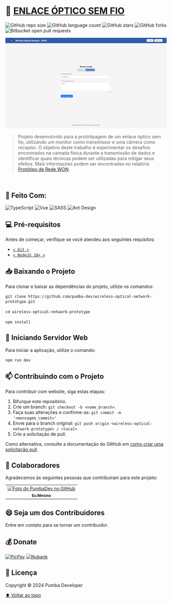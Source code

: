 # 🚀 [ENLACE ÓPTICO SEM FIO](wireless-optical-network-prototype.vercel.app)

![GitHub repo size](https://img.shields.io/github/repo-size/pumba-dev/wireless-optical-network-prototype?style=for-the-badge)
![GitHub language count](https://img.shields.io/github/languages/count/pumba-dev/wireless-optical-network-prototype?style=for-the-badge)
![GitHub stars](https://img.shields.io/github/stars/pumba-dev/wireless-optical-network-prototype?style=for-the-badge)
![GitHub forks](https://img.shields.io/github/forks/pumba-dev/wireless-optical-network-prototype?style=for-the-badge)
![Bitbucket open pull requests](https://img.shields.io/github/issues-pr/pumba-dev/wireless-optical-network-prototype?style=for-the-badge)

<img src="./src/assets/homepage.png" alt="Página Inicial da Aplicação Web" />

> Projeto desenvolvido para a prototipagem de um enlace óptico sem fio, utilizando um monitor como transmissor e uma câmera como receptor. O objetivo deste trabalho é experimentar os desafios encontrados na camada física durante a transmissão de dados e identificar quais técnicas podem ser utilizadas para mitigar seus efeitos. Mais informações podem ser encontradas no relatório [Protótipo de Rede WON](./src/assets/Protótipo%20de%20Rede%20WON.pdf).

<br />

## 📖 Feito Com:

![TypeScript](https://img.shields.io/badge/TypeScript-007ACC?style=for-the-badge&logo=typescript&logoColor=white)
![Vue](https://img.shields.io/badge/Vue.js-35495E?style=for-the-badge&logo=vue.js&logoColor=4FC08D)
![SASS](https://img.shields.io/badge/Sass-CC6699?style=for-the-badge&logo=sass&logoColor=white)
![Ant Design](https://img.shields.io/badge/Ant%20Design-1890FF?style=for-the-badge&logo=antdesign&logoColor=white)

## 💻 Pré-requisitos

Antes de começar, verifique se você atendeu aos seguintes requisitos:

- [`< Git >`](https://git-scm.com/)
- [`< NodeJS 18+ >`](https://nodejs.org/)

## 📥 Baixando o Projeto

Para clonar e baixar as dependências do projeto, utilize os comandos:

```
git clone https://github.com/pumba-dev/wireless-optical-network-prototype.git

cd wireless-optical-network-prototype

npm install
```

## 🚀 Iniciando Servidor Web

Para iniciar a aplicação, utilize o comando:

```
npm run dev
```

## 📫 Contribuindo com o Projeto

Para contribuir com website, siga estas etapas:

1. Bifurque este repositório.
2. Crie um branch: `git checkout -b <nome_branch>`.
3. Faça suas alterações e confirme-as: `git commit -m '<mensagem_commit>'`
4. Envie para o branch original: `git push origin <wireless-optical-network-prototype> / <local>`
5. Crie a solicitação de pull.

Como alternativa, consulte a documentação do GitHub em [como criar uma solicitação pull](https://help.github.com/en/github/collaborating-with-issues-and-pull-requests/creating-a-pull-request).

## 🤝 Colaboradores

Agradecemos às seguintes pessoas que contribuíram para este projeto:

<table>
  <tr>
    <td align="center">
      <a href="https://github.com/pumba-dev">
        <img src="https://static.wikia.nocookie.net/disneypt/images/c/cf/It_means_no_worries.png/revision/latest?cb=20200128144126&path-prefix=pt" width="100px;" alt="Foto do PumbaDev no GitHub"/><br>
        <sub>
          <b>Eu Mesmo</b>
        </sub>
      </a>
    </td>
  </tr>
</table>

## 😄 Seja um dos Contribuidores<br>

Entre em contato para se tornar um contribuidor.

## 💰 Donate

[![PicPay](https://img.shields.io/badge/PicPay-%40PumbaDev%20-brightgreen)](https://picpay.me/pumbadev)
[![Nubank](https://img.shields.io/badge/Nubank-Pix%20QR%20Code-blueviolet)](https://nubank.com.br/pagar/1ou9f/ifu2K7YNO7)

## 📝 Licença

Copyright © 2024 Pumba Developer

[⬆ Voltar ao topo](#wireless-optical-network-prototype)<br>

